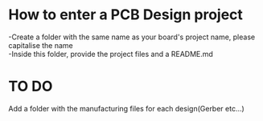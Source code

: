 # How to enter a PCB Design project  
-Create a folder with the same name as your board's project name, please capitalise the name  
-Inside this folder, provide the project files and a README.md

# TO DO 
Add a folder with the manufacturing files for each design(Gerber etc...)
